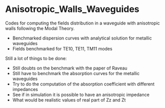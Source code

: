 # Anisotropic_Walls_Waveguides
Codes for computing the fields distribution in a waveguide with anisotropic walls following the Modal Theory.
- Benchmarked dispersion curves with analytical solution for metallic waveguides
- Fields benchmarked for TE10, TE11, TM11 modes

Still a lot of things to be done:
- Still doubts on the benchmark with the paper of Raveau
- Still have to benchmark the absorption curves for the metallic waveguides
- Try to do the computation of the absorption coefficient with different impedances
- See if in simulation it is possible to have an anisotropic impedance
- What would be realistic values of real part of Zz and Zt
